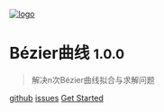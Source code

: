 [![logo](favicon.ico)](http://feng3d.com)

# Bézier曲线 <small>1.0.0</small>

> 解决n次Bézier曲线拟合与求解问题

[github](https://github.com/wardenfeng/bezier)
[issues](https://github.com/wardenfeng/bezier/issues)
[Get Started](#Bézier曲线)